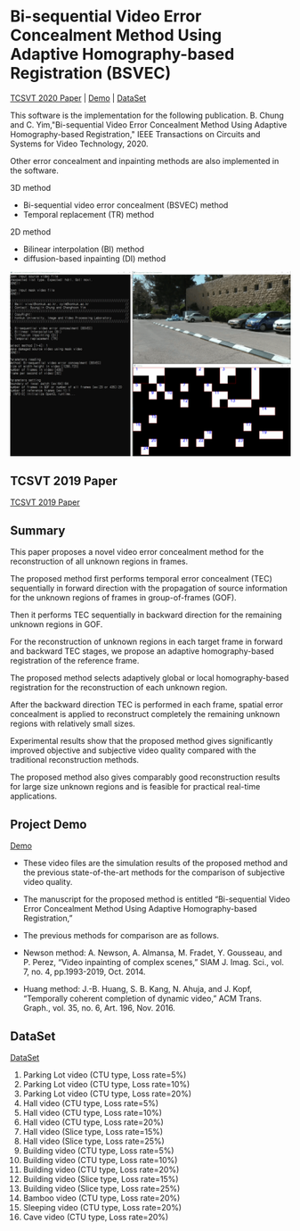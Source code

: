 # Bi-sequential Video Error Concealment Method Using Adaptive Homography-based Registration (BSVEC)

[TCSVT 2020 Paper](https://ieeexplore.ieee.org/document/8682097) | [Demo](http://ivp.konkuk.ac.kr/bsvec) | [DataSet](http://ivp.konkuk.ac.kr/files/DataSet.zip)

This software is the implementation for the following publication. B. Chung and C. Yim,"Bi-sequential Video Error Concealment Method Using Adaptive Homography-based Registration," IEEE Transactions on Circuits and Systems for Video Technology, 2020.

Other error concealment and inpainting methods are also implemented in the software.

3D method
- Bi-sequential video error concealment (BSVEC) method
- Temporal replacement (TR) method

2D method
- Bilinear interpolation (BI) method
- diffusion-based inpainting (DI) method

<img src="https://github.com/bj-c/BSVEC/blob/master/software.gif" width="1000"/>

## TCSVT 2019 Paper
[TCSVT 2019 Paper](https://ieeexplore.ieee.org/document/8682097)

## Summary

This paper proposes a novel video error concealment method for the reconstruction of all unknown regions in frames. 

The proposed method first performs temporal error concealment (TEC) sequentially in forward direction with the propagation of source information for the unknown regions of frames in group-of-frames (GOF). 

Then it performs TEC sequentially in backward direction for the remaining unknown regions in GOF. 

For the reconstruction of unknown regions in each target frame in forward and backward TEC stages, we propose an adaptive homography-based registration of the reference frame. 

The proposed method selects adaptively global or local homography-based registration for the reconstruction of each unknown region. 

After the backward direction TEC is performed in each frame, spatial error concealment is applied to reconstruct completely the remaining unknown regions with relatively small sizes. 

Experimental results show that the proposed method gives significantly improved objective and subjective video quality compared with the traditional reconstruction methods. 

The proposed method also gives comparably good reconstruction results for large size unknown regions and is feasible for practical real-time applications.

## Project Demo
[Demo](http://ivp.konkuk.ac.kr/bsvec)

- These video files are the simulation results of the proposed method and the previous state-of-the-art methods for the comparison of subjective video quality.

- The manuscript for the proposed method is entitled “Bi-sequential Video Error Concealment Method Using Adaptive Homography-based Registration,”  

- The previous methods for comparison are as follows.

- Newson method:  A. Newson, A. Almansa, M. Fradet, Y. Gousseau, and P. Perez, “Video inpainting of complex scenes,” SIAM J. Imag. Sci., vol. 7, no. 4, pp.1993-2019, Oct. 2014.

- Huang method: J.-B. Huang, S. B. Kang, N. Ahuja, and J. Kopf, “Temporally coherent completion of dynamic video,” ACM Trans. Graph., vol. 35, no. 6, Art. 196, Nov. 2016.

## DataSet
[DataSet](http://ivp.konkuk.ac.kr/files/DataSet.zip)

1. Parking Lot video (CTU type, Loss rate=5%)
2. Parking Lot video (CTU type, Loss rate=10%)
3. Parking Lot video (CTU type, Loss rate=20%)
4. Hall video (CTU type, Loss rate=5%)
5. Hall video (CTU type, Loss rate=10%)
6. Hall video (CTU type, Loss rate=20%)
7. Hall video (Slice type, Loss rate=15%)
8. Hall video (Slice type, Loss rate=25%)
9. Building video (CTU type, Loss rate=5%)
10. Building video (CTU type, Loss rate=10%)
11. Building video (CTU type, Loss rate=20%)
12. Building video (Slice type, Loss rate=15%)
13. Building video (Slice type, Loss rate=25%)
14. Bamboo video (CTU type, Loss rate=20%)
15. Sleeping video (CTU type, Loss rate=20%)
16. Cave video (CTU type, Loss rate=20%)
